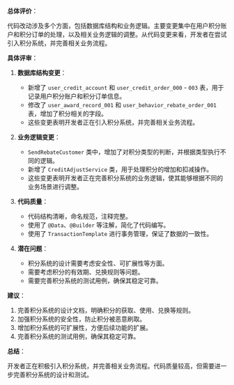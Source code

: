 **总体评价**：

代码改动涉及多个方面，包括数据库结构和业务逻辑。主要变更集中在用户积分账户和积分订单的处理，以及相关业务逻辑的调整。从代码变更来看，开发者在尝试引入积分系统，并完善相关业务流程。

**具体评审**：

1. **数据库结构变更**：
    - 新增了 `user_credit_account` 和 `user_credit_order_000` - `003` 表，用于记录用户积分账户和积分订单信息。
    - 修改了 `user_award_record_001` 和 `user_behavior_rebate_order_001` 表，增加了积分相关的字段。
    - 这些变更表明开发者正在引入积分系统，并完善相关业务流程。

2. **业务逻辑变更**：
    - `SendRebateCustomer` 类中，增加了对积分类型的判断，并根据类型执行不同的逻辑。
    - 新增了 `CreditAdjustService` 类，用于处理积分的增加和扣减操作。
    - 这些变更表明开发者正在完善积分系统的业务逻辑，使其能够根据不同的业务场景进行调整。

3. **代码质量**：
    - 代码结构清晰，命名规范，注释完整。
    - 使用了 `@Data`、`@Builder` 等注解，简化了代码编写。
    - 使用了 `TransactionTemplate` 进行事务管理，保证了数据的一致性。

4. **潜在问题**：
    - 积分系统的设计需要考虑安全性、可扩展性等方面。
    - 需要考虑积分的有效期、兑换规则等问题。
    - 需要完善积分系统的测试用例，确保其稳定可靠。

**建议**：

1. 完善积分系统的设计文档，明确积分的获取、使用、兑换等规则。
2. 加强积分系统的安全性，防止积分被恶意刷取。
3. 增加积分系统的可扩展性，方便后续功能的扩展。
4. 完善积分系统的测试用例，确保其稳定可靠。

**总结**：

开发者正在积极引入积分系统，并完善相关业务流程。代码质量较高，但需要进一步完善积分系统的设计和测试。